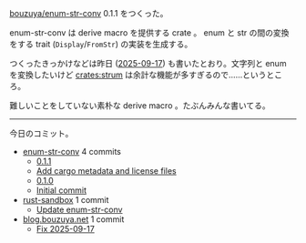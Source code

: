 [bouzuya/enum-str-conv] 0.1.1 をつくった。

enum-str-conv は derive macro を提供する crate 。 enum と str の間の変換をする trait (`Display`/`FromStr`) の実装を生成する。

つくったきっかけなどは昨日 ([2025-09-17]) も書いたとおり。文字列と enum を変換したいけど [crates:strum] は余計な機能が多すぎるので……というところ。

難しいことをしていない素朴な derive macro 。たぶんみんな書いてる。

---

今日のコミット。

- [enum-str-conv](https://github.com/bouzuya/enum-str-conv) 4 commits
  - [0.1.1](https://github.com/bouzuya/enum-str-conv/commit/673fe3c6e82af0fa12faacd2c132dc87276af6b4)
  - [Add cargo metadata and license files](https://github.com/bouzuya/enum-str-conv/commit/e6d171a7b999f481c6b7bb5059035245f8cd4893)
  - [0.1.0](https://github.com/bouzuya/enum-str-conv/commit/275421d83dca56afdd8ffcf3b263a2ff60355171)
  - [Initial commit](https://github.com/bouzuya/enum-str-conv/commit/c720b2bc161c9460b6f3cbc11f2730c07a1e02fc)
- [rust-sandbox](https://github.com/bouzuya/rust-sandbox) 1 commit
  - [Update enum-str-conv](https://github.com/bouzuya/rust-sandbox/commit/8ba2658b0a6bb489dfc814cd29c27ac7b5e5e6e6)
- [blog.bouzuya.net](https://github.com/bouzuya/blog.bouzuya.net) 1 commit
  - [Fix 2025-09-17](https://github.com/bouzuya/blog.bouzuya.net/commit/177ee1e52cd7299b5f4a96a45cfe43720e2b7fcc)

[2025-09-17]: https://blog.bouzuya.net/2025/09/17/
[bouzuya/enum-str-conv]: https://github.com/bouzuya/enum-str-conv
[crates:strum]: https://crates.io/crates/strum
